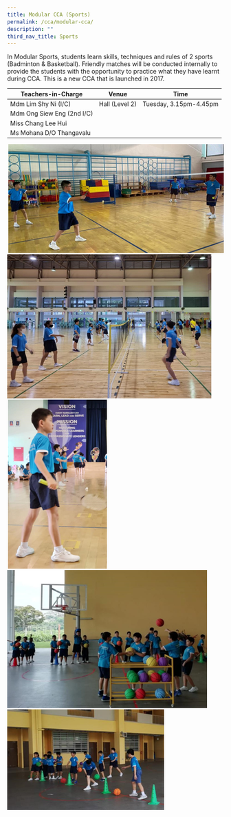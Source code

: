 ```yaml
---
title: Modular CCA (Sports)
permalink: /cca/modular-cca/
description: ""
third_nav_title: Sports
---
```

In Modular Sports, students learn skills, techniques and rules of 2 sports (Badminton & Basketball). Friendly matches will be conducted internally to provide the students with the opportunity to practice what they have learnt during CCA. This is a new CCA that is launched in 2017.


| Teachers-in-Charge | Venue | Time |
| -------- | -------- | -------- |
| Mdm Lim Shy Ni (I/C)     | Hall (Level 2)     | Tuesday, 3.15pm-4.45pm     |
| Mdm Ong Siew Eng (2nd I/C)     |      |      |
| Miss Chang Lee Hui   |      |      |
| Ms Mohana D/O Thangavalu    |      |     |
![](/images/CCA/mds100.png)
![](/images/CCA/mds200.png)
![](/images/CCA/mds300.png)
![](/images/CCA/mds400.png)
![](/images/CCA/mds500.png)
